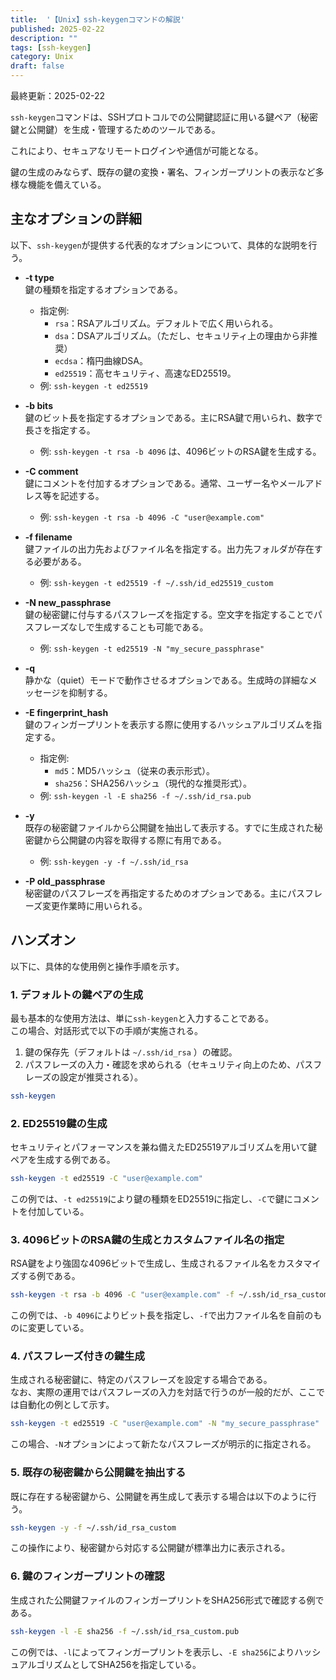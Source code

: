 ```yaml
---
title:  '【Unix】ssh-keygenコマンドの解説'
published: 2025-02-22
description: ""
tags: [ssh-keygen]
category: Unix
draft: false
---
```

最終更新：2025-02-22


`ssh-keygen`コマンドは、SSHプロトコルでの公開鍵認証に用いる鍵ペア（秘密鍵と公開鍵）を生成・管理するためのツールである。

これにより、セキュアなリモートログインや通信が可能となる。

鍵の生成のみならず、既存の鍵の変換・署名、フィンガープリントの表示など多様な機能を備えている。

## 主なオプションの詳細

以下、`ssh-keygen`が提供する代表的なオプションについて、具体的な説明を行う。

- **-t type**  
  鍵の種類を指定するオプションである。  
  - 指定例:  
    - `rsa`：RSAアルゴリズム。デフォルトで広く用いられる。  
    - `dsa`：DSAアルゴリズム。（ただし、セキュリティ上の理由から非推奨）  
    - `ecdsa`：楕円曲線DSA。  
    - `ed25519`：高セキュリティ、高速なED25519。  
  - 例: `ssh-keygen -t ed25519`

- **-b bits**  
  鍵のビット長を指定するオプションである。主にRSA鍵で用いられ、数字で長さを指定する。  
  - 例: `ssh-keygen -t rsa -b 4096` は、4096ビットのRSA鍵を生成する。

- **-C comment**  
  鍵にコメントを付加するオプションである。通常、ユーザー名やメールアドレス等を記述する。  
  - 例: `ssh-keygen -t rsa -b 4096 -C "user@example.com"`

- **-f filename**  
  鍵ファイルの出力先およびファイル名を指定する。出力先フォルダが存在する必要がある。  
  - 例: `ssh-keygen -t ed25519 -f ~/.ssh/id_ed25519_custom`

- **-N new_passphrase**  
  鍵の秘密鍵に付与するパスフレーズを指定する。空文字を指定することでパスフレーズなしで生成することも可能である。  
  - 例: `ssh-keygen -t ed25519 -N "my_secure_passphrase"`

- **-q**  
  静かな（quiet）モードで動作させるオプションである。生成時の詳細なメッセージを抑制する。
  
- **-E fingerprint_hash**  
  鍵のフィンガープリントを表示する際に使用するハッシュアルゴリズムを指定する。  
  - 指定例:  
    - `md5`：MD5ハッシュ（従来の表示形式）。  
    - `sha256`：SHA256ハッシュ（現代的な推奨形式）。  
  - 例: `ssh-keygen -l -E sha256 -f ~/.ssh/id_rsa.pub`

- **-y**  
  既存の秘密鍵ファイルから公開鍵を抽出して表示する。すでに生成された秘密鍵から公開鍵の内容を取得する際に有用である。  
  - 例: `ssh-keygen -y -f ~/.ssh/id_rsa`

- **-P old_passphrase**  
  秘密鍵のパスフレーズを再指定するためのオプションである。主にパスフレーズ変更作業時に用いられる。


## ハンズオン

以下に、具体的な使用例と操作手順を示す。

### 1. デフォルトの鍵ペアの生成

最も基本的な使用方法は、単に`ssh-keygen`と入力することである。  
この場合、対話形式で以下の手順が実施される。

1. 鍵の保存先（デフォルトは `~/.ssh/id_rsa` ）の確認。
2. パスフレーズの入力・確認を求められる（セキュリティ向上のため、パスフレーズの設定が推奨される）。

```bash
ssh-keygen
```

### 2. ED25519鍵の生成

セキュリティとパフォーマンスを兼ね備えたED25519アルゴリズムを用いて鍵ペアを生成する例である。

```bash
ssh-keygen -t ed25519 -C "user@example.com"
```

この例では、`-t ed25519`により鍵の種類をED25519に指定し、`-C`で鍵にコメントを付加している。

### 3. 4096ビットのRSA鍵の生成とカスタムファイル名の指定

RSA鍵をより強固な4096ビットで生成し、生成されるファイル名をカスタマイズする例である。

```bash
ssh-keygen -t rsa -b 4096 -C "user@example.com" -f ~/.ssh/id_rsa_custom
```

この例では、`-b 4096`によりビット長を指定し、`-f`で出力ファイル名を自前のものに変更している。

### 4. パスフレーズ付きの鍵生成

生成される秘密鍵に、特定のパスフレーズを設定する場合である。  
なお、実際の運用ではパスフレーズの入力を対話で行うのが一般的だが、ここでは自動化の例として示す。

```bash
ssh-keygen -t ed25519 -C "user@example.com" -N "my_secure_passphrase"
```

この場合、`-N`オプションによって新たなパスフレーズが明示的に指定される。

### 5. 既存の秘密鍵から公開鍵を抽出する

既に存在する秘密鍵から、公開鍵を再生成して表示する場合は以下のように行う。

```bash
ssh-keygen -y -f ~/.ssh/id_rsa_custom
```

この操作により、秘密鍵から対応する公開鍵が標準出力に表示される。

### 6. 鍵のフィンガープリントの確認

生成された公開鍵ファイルのフィンガープリントをSHA256形式で確認する例である。

```bash
ssh-keygen -l -E sha256 -f ~/.ssh/id_rsa_custom.pub
```

この例では、`-l`によってフィンガープリントを表示し、`-E sha256`によりハッシュアルゴリズムとしてSHA256を指定している。

